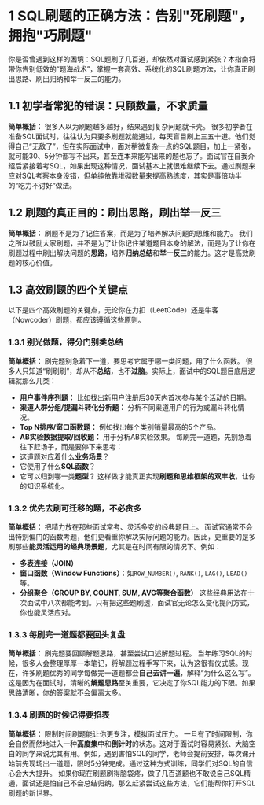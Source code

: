 # 1 SQL刷题的正确方法：告别"死刷题"，拥抱"巧刷题"
你是否曾遇到这样的困境：SQL题刷了几百道，却依然对面试感到紧张？本指南将带你告别低效的“题海战术”，掌握一套高效、系统化的SQL刷题方法，让你真正刷出思路、刷出归纳和举一反三的能力。
## 1.1 初学者常犯的错误：只顾数量，不求质量
**简单概括：** 很多人以为刷题越多越好，结果遇到复杂问题就卡壳。
很多初学者在准备SQL面试时，往往认为只要多刷题就能通过，每天盲目刷上三五十道。他们觉得自己“无敌了”，但在实际面试中，面对稍微复杂一点的SQL题目，加上一紧张，就可能30、5分钟都写不出来，甚至连本来能写出来的题也忘了。面试官在自我介绍后紧接着考SQL，如果出现这种情况，面试基本上就很难继续下去。通过刷题来应对SQL考察本身没错，但单纯依靠堆砌数量来提高熟练度，其实是事倍功半的“吃力不讨好”做法。
## 1.2 刷题的真正目的：刷出思路，刷出举一反三
**简单概括：** 刷题不是为了记住答案，而是为了培养解决问题的思维和能力。
我们之所以鼓励大家刷题，并不是为了让你记住某道题目本身的解法，而是为了让你在刷题过程中刷出解决问题的**思路**，培养**归纳总结**和**举一反三**的能力。这才是高效刷题的核心价值。
## 1.3 高效刷题的四个关键点
以下是四个高效刷题的关键点，无论你在力扣（LeetCode）还是牛客（Nowcoder）刷题，都应该遵循这些原则。
### 1.3.1 别光做题，得分门别类总结
**简单概括：** 刷完题别急着下一道，要思考它属于哪一类问题，用了什么函数。
很多人只知道“刷刷刷”，却从不**总结**，也不**过脑**。实际上，面试中的SQL题目底层逻辑就那么几类：
- **用户事件序列题：** 比如找出新用户注册后30天内首次参与某个活动的日期。
- **渠道人群分组/提漏斗转化分析题：** 分析不同渠道用户的行为或漏斗转化情况。
- **Top N排序/窗口函数题：** 例如找出每个类别销量最高的5个产品。
- **AB实验数据提取/回收题：** 用于分析AB实验效果。
每刷完一道题，先别急着往下赶场子，而是要停下来思考：
- 这道题对应着什么**业务场景**？
- 它使用了什么**SQL函数**？
- 它可以归到哪一类**题型**？
这样做才能真正实现**刷题和思维框架的双丰收**，让你的知识系统化。
### 1.3.2 优先去刷可迁移的题，不必贪多
**简单概括：** 把精力放在那些面试常考、灵活多变的经典题目上。
面试官通常不会出特别偏门的函数考题，他们更看重你解决实际问题的能力。因此，更重要的是多刷那些**能灵活运用的经典场景题**，尤其是在时间有限的情况下。例如：
- **多表连接（JOIN）**
- **窗口函数（Window Functions）**：如`ROW_NUMBER()`, `RANK()`, `LAG()`, `LEAD()`等。
- **分组聚合（GROUP BY, COUNT, SUM, AVG等聚合函数）**
这些经典用法在十次面试中八次都能考到。只有把这些题刷透，面试官无论怎么变化提问方式，你也能灵活应对。
### 1.3.3 每刷完一道题都要回头复盘
**简单概括：** 刷完题要回顾解题思路，甚至尝试口述解题过程。
当年练习SQL的时候，很多人会整理厚厚一本笔记，将解题过程手写下来，认为这很有仪式感。现在，许多刷题优秀的同学每做完一道题都会**自己去讲一遍**，解释“为什么这么写”。这是因为在面试时，清晰的**解题思路**至关重要，它决定了你SQL能力的下限。如果思路清晰，你的答案就不会偏离太多。
### 1.3.4 刷题的时候记得要掐表
**简单概括：** 限制时间刷题能让你更专注，模拟面试压力。
一旦有了时间限制，你会自然而然地进入一种**高度集中**和**倒计时**的状态。这对于面试时容易紧张、大脑空白的同学来说尤其有用。例如，遇到害怕SQL的同学，老师会提前安排，每次课开始前先现场出一道题，限时5分钟完成。通过这种方式训练，同学们对SQL的自信心会大大提升。
如果你现在刷题刷得脑袋疼，做了几百道题也不敢说自己SQL精通，面试还是怕自己不会总结归纳，那么赶紧尝试这些方法，它们能帮你打开SQL刷题的新世界。